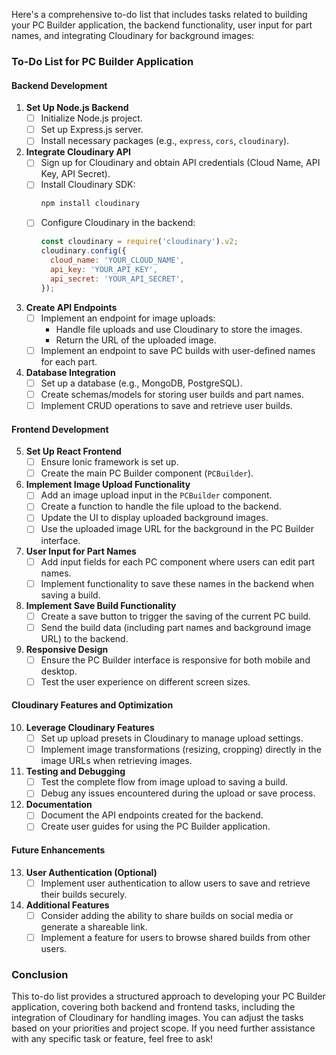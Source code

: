 Here's a comprehensive to-do list that includes tasks related to building your PC Builder application, the backend functionality, user input for part names, and integrating Cloudinary for background images:

### To-Do List for PC Builder Application

#### Backend Development
1. **Set Up Node.js Backend**
   - [ ] Initialize Node.js project.
   - [ ] Set up Express.js server.
   - [ ] Install necessary packages (e.g., `express`, `cors`, `cloudinary`).

2. **Integrate Cloudinary API**
   - [ ] Sign up for Cloudinary and obtain API credentials (Cloud Name, API Key, API Secret).
   - [ ] Install Cloudinary SDK:
     ```bash
     npm install cloudinary
     ```
   - [ ] Configure Cloudinary in the backend:
     ```javascript
     const cloudinary = require('cloudinary').v2;
     cloudinary.config({
       cloud_name: 'YOUR_CLOUD_NAME',
       api_key: 'YOUR_API_KEY',
       api_secret: 'YOUR_API_SECRET',
     });
     ```

3. **Create API Endpoints**
   - [ ] Implement an endpoint for image uploads:
     - Handle file uploads and use Cloudinary to store the images.
     - Return the URL of the uploaded image.
   - [ ] Implement an endpoint to save PC builds with user-defined names for each part.

4. **Database Integration**
   - [ ] Set up a database (e.g., MongoDB, PostgreSQL).
   - [ ] Create schemas/models for storing user builds and part names.
   - [ ] Implement CRUD operations to save and retrieve user builds.

#### Frontend Development
5. **Set Up React Frontend**
   - [ ] Ensure Ionic framework is set up.
   - [ ] Create the main PC Builder component (`PCBuilder`).

6. **Implement Image Upload Functionality**
   - [ ] Add an image upload input in the `PCBuilder` component.
   - [ ] Create a function to handle the file upload to the backend.
   - [ ] Update the UI to display uploaded background images.
   - [ ] Use the uploaded image URL for the background in the PC Builder interface.

7. **User Input for Part Names**
   - [ ] Add input fields for each PC component where users can edit part names.
   - [ ] Implement functionality to save these names in the backend when saving a build.

8. **Implement Save Build Functionality**
   - [ ] Create a save button to trigger the saving of the current PC build.
   - [ ] Send the build data (including part names and background image URL) to the backend.

9. **Responsive Design**
   - [ ] Ensure the PC Builder interface is responsive for both mobile and desktop.
   - [ ] Test the user experience on different screen sizes.

#### Cloudinary Features and Optimization
10. **Leverage Cloudinary Features**
    - [ ] Set up upload presets in Cloudinary to manage upload settings.
    - [ ] Implement image transformations (resizing, cropping) directly in the image URLs when retrieving images.

11. **Testing and Debugging**
    - [ ] Test the complete flow from image upload to saving a build.
    - [ ] Debug any issues encountered during the upload or save process.

12. **Documentation**
    - [ ] Document the API endpoints created for the backend.
    - [ ] Create user guides for using the PC Builder application.

#### Future Enhancements
13. **User Authentication (Optional)**
    - [ ] Implement user authentication to allow users to save and retrieve their builds securely.
  
14. **Additional Features**
    - [ ] Consider adding the ability to share builds on social media or generate a shareable link.
    - [ ] Implement a feature for users to browse shared builds from other users.

### Conclusion
This to-do list provides a structured approach to developing your PC Builder application, covering both backend and frontend tasks, including the integration of Cloudinary for handling images. You can adjust the tasks based on your priorities and project scope. If you need further assistance with any specific task or feature, feel free to ask!